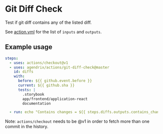 # Git Diff Check

Test if git diff contains any of the listed diff.

See [action.yml](./action.yml) for the list of `inputs` and `outputs`.

## Example usage

```yaml
steps:
  - uses: actions/checkout@v1
  - uses: agendrix/actions/git-diff-check@master
    id: diffs
    with:
      before: ${{ github.event.before }}
      current: ${{ github.sha }}
      tests: |
        .storybook
        app/frontend/application-react
        documentation

  - run: echo "Contains changes = ${{ steps.diffs.outputs.contains_changes }}"
```

Note: `actions/checkout` needs to be @v1 in order to fetch more than one commit in the history.
